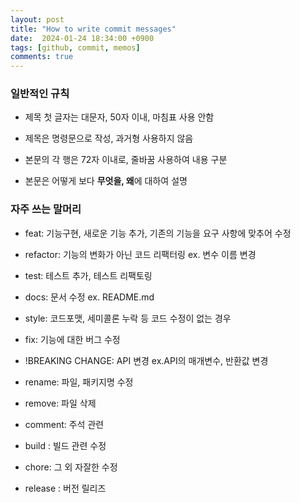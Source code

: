 ```yaml
---
layout: post
title: "How to write commit messages"
date:  2024-01-24 18:34:00 +0900
tags: [github, commit, memos]
comments: true
---
```



### 일반적인 규칙

- 제목 첫 글자는 대문자, 50자 이내, 마침표 사용 안함

- 제목은 명령문으로 작성, 과거형 사용하지 않음

- 본문의 각 행은 72자 이내로, 줄바꿈 사용하여 내용 구분

- 본문은 어떻게 보다 **무엇을, 왜**에 대하여 설명


### 자주 쓰는 말머리

- feat: 기능구현, 새로운 기능 추가, 기존의 기능을 요구 사항에 맞추어 수정

- refactor: 기능의 변화가 아닌 코드 리팩터링 ex. 변수 이름 변경

- test: 테스트 추가, 테스트 리팩토링

- docs: 문서 수정 ex. README.md

- style: 코드포맷, 세미콜론 누락 등 코드 수정이 없는 경우

- fix: 기능에 대한 버그 수정

- !BREAKING CHANGE: API 변경 ex.API의 매개변수, 반환값 변경

- rename: 파일, 패키지명 수정

- remove: 파일 삭제

- comment: 주석 관련

- build : 빌드 관련 수정

- chore: 그 외 자잘한 수정

- release : 버전 릴리즈